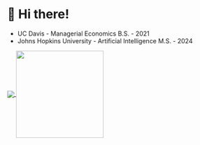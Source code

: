 <!--
**cvaisnor/cvaisnor** is a ✨ _special_ ✨ repository because its `README.md` (this file) appears on your GitHub profile.

Here are some ideas to get you started:

- 🔭 I’m currently working on ...
- 🌱 I’m currently learning ...
- 👯 I’m looking to collaborate on ...
- 🤔 I’m looking for help with ...
- 💬 Ask me about ...
- 📫 How to reach me: ...
- 😄 Pronouns: ...
- ⚡ Fun fact: ...
<a href="#"><img src="https://github-readme-stats.vercel.app/api?username=cvaisnor&show_icons=true&count_private=true&theme=dark" width="430"></a>
-->
# 👋 Hi there!

* UC Davis - Managerial Economics B.S. - 2021
* Johns Hopkins University - Artificial Intelligence M.S. - 2024

<a href="https://github.com/cvaisnor/github-stats-private-0">
  <img align="center" src="https://github-stats-private-blue.vercel.app/api?username=cvaisnor&include_all_commits=true&theme=merko&show_icons=true&rank_icon=github&hide=stars" />
</a>
<a href="https://github.com/cvaisnor/github-stats-private-1">
  <img height=200 align="center" src="https://github-stats-private-blue.vercel.app/api/top-langs/?username=cvaisnor&hide=jupyter%20notebook,cython,HTML,CSS,tex,fortran,typescript,meson,powershell,shell,javascript&exclude_repo=tessella&layout=compact" />
</a>

